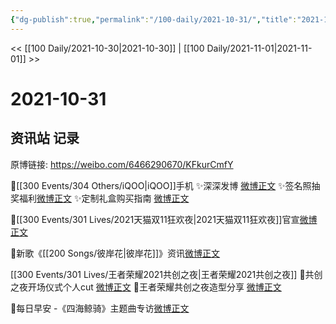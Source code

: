 ```yaml
---
{"dg-publish":true,"permalink":"/100-daily/2021-10-31/","title":"2021-10-31"}
---
```



<< [[100 Daily/2021-10-30\|2021-10-30]] | [[100 Daily/2021-11-01\|2021-11-01]] >>

# 2021-10-31

## 资讯站 记录

原博链接: https://weibo.com/6466290670/KFkurCmfY

🌟[[300 Events/304 Others/iQOO\|iQOO]]手机
✨深深发博 [微博正文](https://m.weibo.cn/6466290670/4698333199730201)
✨签名照抽奖福利[微博正文](https://m.weibo.cn/6466290670/4698385842439846)
✨定制礼盒购买指南 [微博正文](https://m.weibo.cn/6466290670/4698360370431977)

🌟[[300 Events/301 Lives/2021天猫双11狂欢夜\|2021天猫双11狂欢夜]]官宣[微博正文](https://m.weibo.cn/6466290670/4698356049776731)

🌟新歌《[[200 Songs/彼岸花\|彼岸花]]》资讯[微博正文](https://m.weibo.cn/6466290670/4698485867416268)

[[300 Events/301 Lives/王者荣耀2021共创之夜\|王者荣耀2021共创之夜]]
🌟共创之夜开场仪式个人cut [微博正文](https://m.weibo.cn/6466290670/4698321682433759)
🌟王者荣耀共创之夜造型分享 [微博正文](https://m.weibo.cn/6466290670/4698423212901244)

🌟每日早安 -《四海鲸骑》主题曲专访[微博正文](https://m.weibo.cn/6466290670/4698277927191334)
